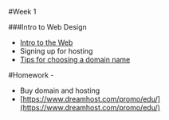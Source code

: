 #Week 1

###Intro to Web Design
* [Intro to the Web](https://github.com/zevenrodriguez/CIM111/blob/master/slides/Intro%20to%20Web%20Design.pdf)
* Signing up for hosting
* [Tips for choosing a domain name](http://www.huffingtonpost.com/tom-lowery/5-tips-for-choosing-a-the_b_3859497.html)


#Homework - 

* Buy domain and hosting
 * [https://www.dreamhost.com/promo/edu/](https://www.dreamhost.com/promo/edu/)
